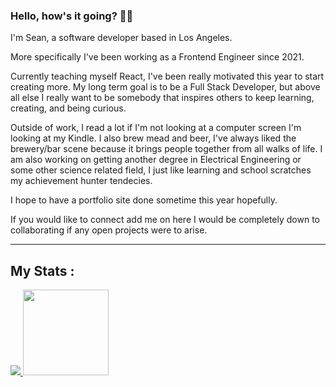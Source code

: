 <!-- About Me section -->
### Hello, how's it going? :man_technologist:

I'm Sean, a software developer based in Los Angeles.

More specifically I've been working as a Frontend Engineer since 2021.

Currently teaching myself React, I've been really motivated this year to start creating more. My long term goal is to be a Full Stack Developer, but above all else I really want to be somebody that inspires others to keep learning, creating, and being curious.

Outside of work, I read a lot if I'm not looking at a computer screen I'm looking at my Kindle. I also brew mead and beer, I've always liked the brewery/bar scene because it brings people together from all walks of life. I am also working on getting another degree in Electrical Engineering or some other science related field, I just like learning and school scratches my achievement hunter tendecies.

I hope to have a portfolio site done sometime this year hopefully.

If you would like to connect add me on here I would be completely down to collaborating if any open projects were to arise.



---
<!-- My Stats section -->
## My Stats :
<div style="width: 100%;">
<a href="https://wakatime.com/@Sean_paul">
    <img  src="https://github-readme-stats.vercel.app/api/wakatime?username=Sean_paul&theme=merko">
</a>
<a href="https://github.com/seanybarra/seanybarra">
    <img height="137px" src="https://github-readme-stats.vercel.app/api/top-langs/?username=seanybarra&layout=compact&theme=dark">
</a>
</div>



